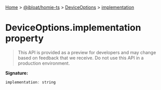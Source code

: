 [Home](./index) &gt; [@ibloat/homie-ts](./homie-ts.md) &gt; [DeviceOptions](./homie-ts.deviceoptions.md) &gt; [implementation](./homie-ts.deviceoptions.implementation.md)

# DeviceOptions.implementation property

> This API is provided as a preview for developers and may change based on feedback that we receive. Do not use this API in a production environment.


**Signature:**
```javascript
implementation: string
```
